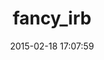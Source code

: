 ---
layout: post
title:  "fancy_irb"
repo:   "janlelis/fancy_irb"
date:   2015-02-18 17:07:59
gemurl: http://github.com/janlelis/fancy_irb
---
